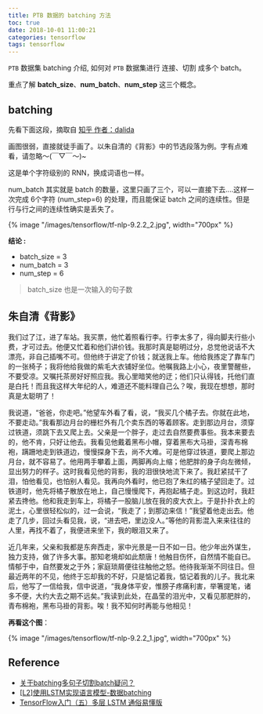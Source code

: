 ```yaml
---
title: PTB 数据的 batching 方法
toc: true
date: 2018-10-01 11:00:21
categories: tensorflow
tags: tensorflow
---
```


`PTB` 数据集 batching 介绍, 如何对 `PTB` 数据集进行 连接、切割 成多个 batch。

重点了解 **batch_size**、**num_batch**、**num_step** 这三个概念。

<!-- more -->

## batching

先看下面这段，摘取自 [知乎 作者：dalida][1]

画图很弱，直接就徒手画了。以朱自清的《背影》中的节选段落为例。字有点难看，请忽略～(￣▽￣～)~

这是单个字符级别的 RNN，换成词语也一样。

num_batch 其实就是 batch 的数量，这里只画了三个，可以一直接下去....这样一次完成 6个字符 (num_step=6) 的处理，而且能保证 batch 之间的连续性。但是行与行之间的连续性确实是丢失了。

{% image "/images/tensorflow/tf-nlp-9.2.2_2.jpg", width="700px" %}

**结论 :**

 - batch_size = 3 
 - num_batch = 3
 - num_step = 6
 
> batch_size 也是一次输入的句子数
 
## 朱自清《背影》

我们过了江，进了车站。我买票，他忙着照看行李。行李太多了，得向脚夫行些小费，才可过去。他便又忙着和他们讲价钱。我那时真是聪明过分，总觉他说话不大漂亮，非自己插嘴不可。但他终于讲定了价钱；就送我上车。他给我拣定了靠车门的一张椅子；我将他给我做的紫毛大衣铺好坐位。他嘱我路上小心，夜里警醒些，不要受凉。又嘱托茶房好好照应我。我心里暗笑他的迂；他们只认得钱，托他们直是白托！而且我这样大年纪的人，难道还不能料理自己么？唉，我现在想想，那时真是太聪明了！

我说道，“爸爸，你走吧。”他望车外看了看，说，“我买几个橘子去。你就在此地，不要走动。”我看那边月台的栅栏外有几个卖东西的等着顾客。走到那边月台，须穿过铁道，须跳下去又爬上去。父亲是一个胖子，走过去自然要费事些。我本来要去的，他不肯，只好让他去。我看见他戴着黑布小帽，穿着黑布大马褂，深青布棉袍，蹒跚地走到铁道边，慢慢探身下去，尚不大难。可是他穿过铁道，要爬上那边月台，就不容易了。他用两手攀着上面，两脚再向上缩；他肥胖的身子向左微倾，显出努力的样子。这时我看见他的背影，我的泪很快地流下来了。我赶紧拭干了泪，怕他看见，也怕别人看见。我再向外看时，他已抱了朱红的橘子望回走了。过铁道时，他先将橘子散放在地上，自己慢慢爬下，再抱起橘子走。到这边时，我赶紧去搀他。他和我走到车上，将橘子一股脑儿放在我的皮大衣上。于是扑扑衣上的泥土，心里很轻松似的，过一会说，“我走了；到那边来信！”我望着他走出去。他走了几步，回过头看见我，说，“进去吧，里边没人。”等他的背影混入来来往往的人里，再找不着了，我便进来坐下，我的眼泪又来了。

近几年来，父亲和我都是东奔西走，家中光景是一日不如一日。他少年出外谋生，独力支持，做了许多大事。那知老境却如此颓唐！他触目伤怀，自然情不能自已。情郁于中，自然要发之于外；家庭琐屑便往往触他之怒。他待我渐渐不同往日。但最近两年的不见，他终于忘却我的不好，只是惦记着我，惦记着我的儿子。我北来后，他写了一信给我，信中说道，“我身体平安，惟膀子疼痛利害，举箸提笔，诸多不便，大约大去之期不远矣。”我读到此处，在晶莹的泪光中，又看见那肥胖的，青布棉袍，黑布马褂的背影。唉！我不知何时再能与他相见！

**再看这个图**：

{% image "/images/tensorflow/tf-nlp-9.2.2_1.jpg", width="700px" %}

## Reference

- [关于batching多句子切割batch疑问？][1]
- [[L2]使用LSTM实现语言模型-数据batching][2]
- [TensorFlow入门（五）多层 LSTM 通俗易懂版][3]

[1]: https://www.zhihu.com/question/278485204/answer/402066718
[2]: https://zhuanlan.zhihu.com/p/40809517
[3]: https://blog.csdn.net/jerr__y/article/details/61195257
